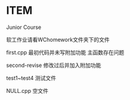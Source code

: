 # ITEM
Junior Course

软工作业请看WChomework文件夹下的文件

first.cpp     最初代码并未写附加功能 主函数存在问题

second-revise  修改过后并加入附加功能
  
test1~test4    测试文件
  
NULL.cpp      空文件

